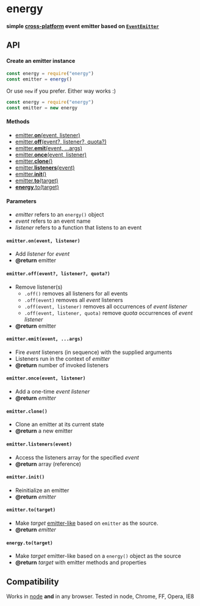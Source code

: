 # energy
#### simple [cross-platform](#platforms) event emitter based on [`EventEmitter`](http://nodejs.org/api/events.html)

## API

#### Create an emitter instance

```js
const energy = require("energy")
const emitter = energy()
```

Or use `new` if you prefer. Either way works :)

```js
const energy = require("energy")
const emitter = new energy
```

#### Methods
- [emitter.<b>on</b>(event, listener)](#emitter-on)
- [emitter.<b>off</b>(event?, listener?, quota?)](#emitter-off)
- [emitter.<b>emit</b>(event, ...args)](#emitter-emit)
- [emitter.<b>once</b>(event, listener)](#emitter-once)
- [emitter.<b>clone</b>()](#emitter-clone)
- [emitter.<b>listeners</b>(event)](#emitter-listeners)
- [emitter.<b>init</b>()](#emitter-init)
- [emitter.<b>to</b>(target)](#emitter-to)
- [<b>energy</b>.to(target)](#energy-to)

#### Parameters

- <var>emitter</var> refers to an `energy()` object
- <var>event</var> refers to an event name
- <var>listener</var> refers to a function that listens to an event

<a name="emitter-on"></a>
#### `emitter.on(event, listener)`
- Add <var>listener</var> for <var>event</var>
- <b>@return</b> emitter

<a name="emitter-off"></a>
#### `emitter.off(event?, listener?, quota?)`
- Remove listener(s)
  - `.off()` removes all listeners for all events
  - `.off(event)` removes all <var>event</var> listeners
  - `.off(event, listener)` removes all occurrences of <var>event</var> <var>listener</var>
  - `.off(event, listener, quota)` remove <var>quota</var> occurrences of <var>event</var> <var>listener</var>
- <b>@return</b> emitter

<a name="emitter-emit"></a>
#### `emitter.emit(event, ...args)`
- Fire <var>event</var> listeners (in sequence) with the supplied arguments
- Listeners run in the context of <var>emitter</var>
- <b>@return</b> number of invoked listeners

<a name="emitter-once"></a>
#### `emitter.once(event, listener)`
- Add a one-time <var>event</var> <var>listener</var>
- <b>@return</b> <var>emitter</var>

<a name="emitter-clone"></a>
#### `emitter.clone()`
- Clone an emitter at its current state
- <b>@return</b> a new emitter

<a name="emitter-listeners"></a>
#### `emitter.listeners(event)`
- Access the listeners array for the specified <var>event</var>
- <b>@return</b> array (reference)

<a name="emitter-init"></a>
#### `emitter.init()`
- Reinitialize an emitter
- <b>@return</b> <var>emitter</var>

<a name="emitter-to"></a>
#### `emitter.to(target)`
- Make <var>target</var> [emitter-like](../../issues/3) based on `emitter` as the source.
- <b>@return</b> <var>emitter</var>

<a name="energy-to"></a>
#### `energy.to(target)`
- Make <var>target</var> emitter-like based on a `energy()` object as the source
- <b>@return</b> <var>target</var> with emitter methods and properties

<a name="platforms"></a>
## Compatibility

Works in [node](http://nodejs.org) **and** in any browser. Tested in node, Chrome, FF, Opera, IE8
